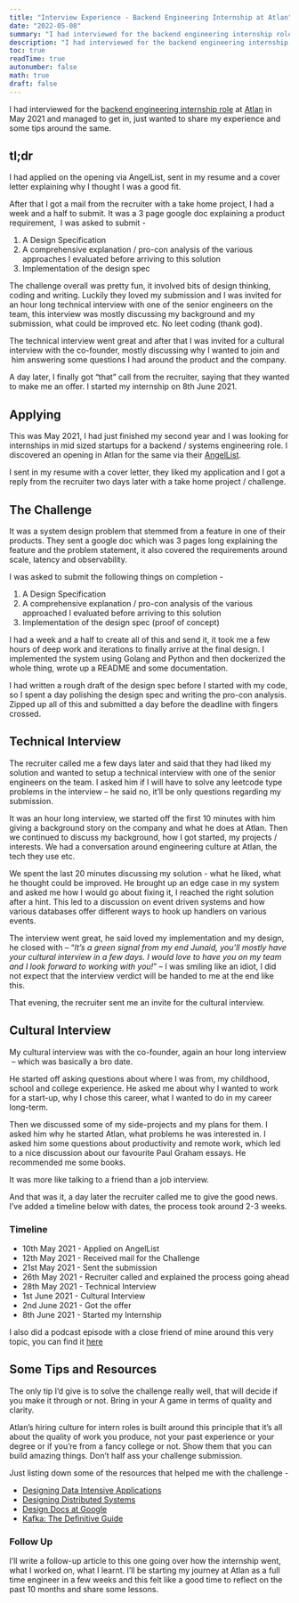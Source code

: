 ```yaml
---
title: "Interview Experience - Backend Engineering Internship at Atlan"
date: "2022-05-08"
summary: "I had interviewed for the backend engineering internship role at Atlan in May 2021 and managed to get in, just wanted to share my experience and some tips around the same."
description: "I had interviewed for the backend engineering internship role at Atlan in May 2021 and managed to get in, just wanted to share my experience and some tips around the same."
toc: true
readTime: true
autonumber: false
math: true
draft: false
---
```


I had interviewed for the [backend engineering internship role](https://atlan.com/careers/internships-product/backend-engineering-internship-6-months/18fdd3a4-79e5-4718-8147-6b8caccec1bb) at [Atlan](https://atlan.com/) in May 2021 and managed to get in, just wanted to share my experience and some tips around the same.

## tl;dr

I had applied on the opening via AngelList, sent in my resume and a cover letter explaining why I thought I was a good fit.

After that I got a mail from the recruiter with a take home project, I had a week and a half to submit. It was a 3 page google doc explaining a product requirement,  I was asked to submit -

1.  A Design Specification
2.  A comprehensive explanation / pro-con analysis of the various approaches I evaluated before arriving to this solution
3.  Implementation of the design spec

The challenge overall was pretty fun, it involved bits of design thinking, coding and writing. Luckily they loved my submission and I was invited for an hour long technical interview with one of the senior engineers on the team, this interview was mostly discussing my background and my submission, what could be improved etc. No leet coding (thank god).

The technical interview went great and after that I was invited for a cultural interview with the co-founder, mostly discussing why I wanted to join and  him answering some questions I had around the product and the company.

A day later, I finally got “that” call from the recruiter, saying that they wanted to make me an offer. I started my internship on 8th June 2021.

## Applying

This was May 2021, I had just finished my second year and I was looking for internships in mid sized startups for a backend / systems engineering role. I discovered an opening in Atlan for the same via their [AngelList](https://angel.co/company/atlanhq).

I sent in my resume with a cover letter, they liked my application and I got a reply from the recruiter two days later with a take home project / challenge.

## The Challenge

It was a system design problem that stemmed from a feature in one of their products. They sent a google doc which was 3 pages long explaining the feature and the problem statement, it also covered the requirements around scale, latency and observability.

I was asked to submit the following things on completion -

1.  A Design Specification
2.  A comprehensive explanation / pro-con analysis of the various approached I evaluated before arriving to this solution
3.  Implementation of the design spec (proof of concept)

I had a week and a half to create all of this and send it, it took me a few hours of deep work and iterations to finally arrive at the final design. I implemented the system using Golang and Python and then dockerized the whole thing, wrote up a README and some documentation.

I had written a rough draft of the design spec before I started with my code, so I spent a day polishing the design spec and writing the pro-con analysis. Zipped up all of this and submitted a day before the deadline with fingers crossed.

## Technical Interview

The recruiter called me a few days later and said that they had liked my solution and wanted to setup a technical interview with one of the senior engineers on the team. I asked him if I will have to solve any leetcode type problems in the interview – he said no, it’ll be only questions regarding my submission.

It was an hour long interview, we started off the first 10 minutes with him giving a background story on the company and what he does at Atlan. Then we continued to discuss my background, how I got started, my projects / interests. We had a conversation around engineering culture at Atlan, the tech they use etc.

We spent the last 20 minutes discussing my solution - what he liked, what he thought could be improved. He brought up an edge case in my system and asked me how I would go about fixing it, I reached the right solution after a hint. This led to a discussion on event driven systems and how various databases offer different ways to hook up handlers on various events.

The interview went great, he said loved my implementation and my design, he closed with – “_It’s a green signal from my end Junaid, you’ll mostly have your cultural interview in a few days. I would love to have you on my team and I look forward to working with you!_” – I was smiling like an idiot, I did not expect that the interview verdict will be handed to me at the end like this.

That evening, the recruiter sent me an invite for the cultural interview.

## Cultural Interview

My cultural interview was with the co-founder, again an hour long interview  – which was basically a bro date.

He started off asking questions about where I was from, my childhood, school and college experience. He asked me about why I wanted to work for a start-up, why I chose this career, what I wanted to do in my career long-term.

Then we discussed some of my side-projects and my plans for them. I asked him why he started Atlan, what problems he was interested in. I asked him some questions about productivity and remote work, which led to a nice discussion about our favourite Paul Graham essays. He recommended me some books.

It was more like talking to a friend than a job interview.

And that was it, a day later the recruiter called me to give the good news. I’ve added a timeline below with dates, the process took around 2-3 weeks.

### Timeline

- 10th May 2021 - Applied on AngelList
- 12th May 2021 - Received mail for the Challenge
- 21st May 2021 - Sent the submission
- 26th May 2021 - Recruiter called and explained the process going ahead
- 28th May 2021 - Technical Interview
- 1st June 2021 - Cultural Interview
- 2nd June 2021 - Got the offer
- 8th June 2021 - Started my Internship

I also did a podcast episode with a close friend of mine around this very topic, you can find it [here](https://youtu.be/Zd4IOUqAk-g?feature=shared)

## Some Tips and Resources

The only tip I’d give is to solve the challenge really well, that will decide if you make it through or not. Bring in your A game in terms of quality and clarity.

Atlan’s hiring culture for intern roles is built around this principle that it’s all about the quality of work you produce, not your past experience or your degree or if you’re from a fancy college or not. Show them that you can build amazing things. Don’t half ass your challenge submission.

Just listing down some of the resources that helped me with the challenge -

- [Designing Data Intensive Applications](https://www.oreilly.com/library/view/designing-data-intensive-applications/9781491903063/)
- [Designing Distributed Systems](https://www.oreilly.com/library/view/designing-distributed-systems/9781491983638/)
- [Design Docs at Google](https://www.industrialempathy.com/posts/design-docs-at-google/)
- [Kafka: The Definitive Guide](https://www.oreilly.com/library/view/kafka-the-definitive/9781491936153/)

### Follow Up

I’ll write a follow-up article to this one going over how the internship went, what I worked on, what I learnt. I’ll be starting my journey at Atlan as a full time engineer in a few weeks and this felt like a good time to reflect on the past 10 months and share some lessons.
